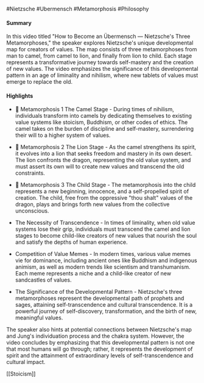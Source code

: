 #Nietzsche #Ubermensch #Metamorphosis #Philosophy 
#### Summary
In this video titled "How to Become an Übermensch — Nietzsche's Three Metamorphoses," the speaker explores Nietzsche's unique developmental map for creators of values. The map consists of three metamorphoses from man to camel, from camel to lion, and finally from lion to child. Each stage represents a transformative journey towards self-mastery and the creation of new values. The video emphasizes the significance of this developmental pattern in an age of liminality and nihilism, where new tablets of values must emerge to replace the old.

#### Highlights
- 🐪 Metamorphosis 1 The Camel Stage - During times of nihilism, individuals transform into camels by dedicating themselves to existing value systems like stoicism, Buddhism, or other codes of ethics. The camel takes on the burden of discipline and self-mastery, surrendering their will to a higher system of values.
- 🦁 Metamorphosis 2 The Lion Stage - As the camel strengthens its spirit, it evolves into a lion that seeks freedom and mastery in its own desert. The lion confronts the dragon, representing the old value system, and must assert its own will to create new values and transcend the old constraints.
- 👶 Metamorphosis 3 The Child Stage - The metamorphosis into the child represents a new beginning, innocence, and a self-propelled spirit of creation. The child, free from the oppressive "thou shalt" values of the dragon, plays and brings forth new values from the collective unconscious.

- The Necessity of Transcendence - In times of liminality, when old value systems lose their grip, individuals must transcend the camel and lion stages to become child-like creators of new values that nourish the soul and satisfy the depths of human experience.
- Competition of Value Memes - In modern times, various value memes vie for dominance, including ancient ones like Buddhism and indigenous animism, as well as modern trends like scientism and transhumanism. Each meme represents a niche and a child-like creator of new sandcastles of values.
- The Significance of the Developmental Pattern - Nietzsche's three metamorphoses represent the developmental path of prophets and sages, attaining self-transcendence and cultural transcendence. It is a powerful journey of self-discovery, transformation, and the birth of new, meaningful values.

The speaker also hints at potential connections between Nietzsche's map and Jung's individuation process and the chakra system. However, the video concludes by emphasizing that this developmental pattern is not one that most humans will go through; rather, it represents the development of spirit and the attainment of extraordinary levels of self-transcendence and cultural impact.


[[Stoicism]]